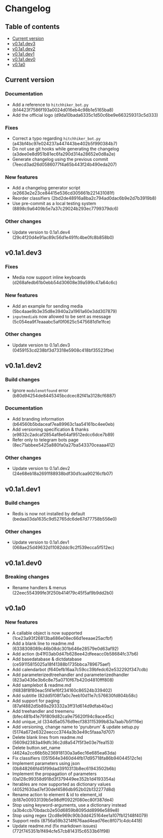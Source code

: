 # Changelog

## Table of contents

   * [Current version](#Current-version)
   * [v0.1a1.dev3](#v01a1dev3)
   * [v0.1a1.dev2](#v01a1dev2)
   * [v0.1a1.dev1](#v01a1dev1)
   * [v0.1a1.dev0](#v01a1dev0)
   * [v0.1a0](#v01a0)

## Current version

### Documentation

   - Add a reference to `hitchhiker_bot.py` (b14423f7586f193a0024d016eb4c98b1e5165ba8)
   - Add the official logo (d9da10bada6335c1d50c6be9e663259313c5d333)

### Fixes

   - Correct a typo regarding `hitchhiker_bot.py` (a43bf4bc97e024237a447443be402b5f990384b7)
   - Do not use git hooks while generating the changelog (a3dee0e8d951b81ec6fa290d314a28652e0d8a2e)
   - Generate changelog using the previous commit (7eecd3ad26d0586077f4a65b443f24b490eda207)

### New features

   - Add a changelog generator script (e2663e2e23ce84415e536cd305661b221431081f)
   - Reorder classifiers (2bd2de48916a8ba2c794ad0dac6b9e2d7b3919b8)
   - Use pre-commit as a local testing system (8898c9a6409b5e7a37c29024b293ec7799379dc6)

### Other changes

   - Update version to 0.1a1.dev4 (29c4f20d4e91ac89c56d1e491fc4be0fc8b858b0)

## v0.1a1.dev3

### Fixes

   - Media now support inline keyboards (d268afedb61b0ebb54d30608e39a599c47a64c6c)

### New features

   - Add an example for sending media (5bc4aae9b3e35d8e3940a2a1961a60e3dd307879)
   - `inputmedia`is now allowed to be sent as message (5c054ea9f7eaaabc5af0f0625c5475681d1e1fce)

### Other changes

   - Update version to 0.1a1.dev3 (0459153cd238bf3d73318e5908c418bf35523fbe)

## v0.1a1.dev2

### Build changes

   - Ignore `modulenotfound` error (b80d94254de8445345bcdcec82f41a3128cf6887)

### Documentation

   - Add branding information (b64560b5bdaceaf7ea89963c1aa54161bc4ee0eb)
   - Add versioning specification & thanks (e9832c2adcaf2854af8e64af9512edcc6dce7b89)
   - Refer only to telegram bots page (8ec71abbee5425a880fa0a27ba543370ceaaa412)

### Other changes

   - Update version to 0.1a1.dev2 (24e68eb18a2691f88938bdf30d1caa90216cfb07)

## v0.1a1.dev1

### Build changes

   - Redis is now not installed by default (bedaa03da1635c9d52765dc6de67d77758b556e0)

### Other changes

   - Update version to 0.1a1.dev1 (068ae25d49632d11082ddc9c2f539ecca5f512ec)

## v0.1a1.dev0

### Breaking changes

   - Rename handlers & menus (22eec554399fe3f250b414f79c45f5af9b9dd2b0)

## v0.1a0

### New features

   - A callable object is now supported (1ce23a93f26813ba686e08ec66d1eeaae25acfbf)
   - Add a blank line to readme.md (6338308089c46b08dc301b646e28579e0d63af92)
   - Add action (b41f03ab0d47b628ee42dfeeacc0b58684fc37b6)
   - Add basedatabase & dictdatabase (ce59115815025a18f41388b1735bbca789675aef)
   - Add calendarbot (f640efb16aa7c59cc39bfedc62e532292f347cdb)
   - Add parameterizedtreehandler and parameterizedhandler (823a0436e3b6c8e75a0710f67b420d4810fff808)
   - Add samplebot & readme.md (f4838f8f80eac5f41ef6f234160c86524b339402)
   - Add subtitle (82dd5f08f7a0c7eeb10d11e7c576630fd804b58c)
   - Add support for paging (87af4882d5b89a293332a3ff31d614d9dfab40ac)
   - Add treehandler and treemenu (bfec481b41e791809d82ca9e75620f94c9ace45c)
   - Add unique_id (334d5a0576d9ecf383115399b83a7aab7b5f116e)
   - Add versioning, change name to 'pyrubrum' & update setup.py (5174a672e6322eeccc3744a3b3e49c5faaa7d707)
   - Delete blank lines from readme.md (5609d2383a49dfc36c2d8a547f5f3e03e7fea153)
   - Delete button.set_name (4624a2cc66b5b236918130a3a6ec16e685ea63da)
   - Fix classifiers (051564e3460d44fb17d95718fa86b94044512c1e)
   - Implement parameters using json (0b848266fd45f99dad3910313b8ec61943502b6b)
   - Implement the propagation of parameters (0a128c99358d918d3f379449ee352b1d4193354a)
   - Iterables are now supported as dictionary values (4052f630ad7ef30def4586db952b02b132277d8d)
   - Rename action to element & id to element_id (b187e00933139b5e98dff0922f080ec80f387de4)
   - Stop using keyword-arguments, use a dictionary instead (a3b4ccb70bdacb2e50d6859b8095dd8996e589e8)
   - Stop using regex (2cd8e969c90b3dd425164ee1a107fb12148f4079)
   - Support redis (8756a59b3214f676aad4ead76ec8f071c4dc4418)
   - Update readme.md (fix markdown issues) (772f745351b1f494cfe57cb814315c6533b61f98)
